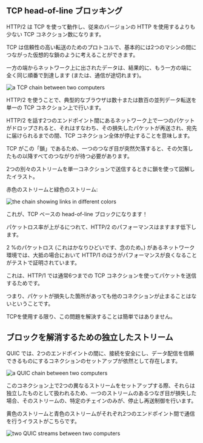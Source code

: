## TCP head-of-line ブロッキング

HTTP/2 は TCP を使って動作し、従来のバージョンの HTTP を使用するよりも少ない TCP コネクション数になります。

TCP は信頼性の高い転送のためのプロトコルで、基本的には2つのマシンの間につながった仮想的な鎖のように考えることができます。

一方の端からネットワーク上に出されたデータは、結果的に、もう一方の端に	全く同じ順番で到達します (または、通信が途切れます)。

![a TCP chain between two computers](../images/tcp-chain.png)

HTTP/2 を使うことで、典型的なブラウザは数十または数百の並列データ転送を単一の TCP コネクション上で行います。

HTTP/2 を話す2つのエンドポイント間にあるネットワーク上で一つのパケットがドロップされると、それはすなわち、その損失したパケットが再送され、宛先に届けられるまでの間、TCP コネクション全体が停止することを意味します。

TCP がこの「鎖」であるため、一つのつなぎ目が突然欠落すると、その欠落したもの以降すべてのつながりが待つ必要があります。

2つの別々のストリームを単一コネクションで送信するときに鎖を使って図解したイラスト。

赤色のストリームと緑色のストリーム:

![the chain showing links in different colors](../images/tcp-chain-streams.png)


これが、TCP ベースの head-of-line ブロックになります！

パケットロス率が上がるにつれて、HTTP/2 のパフォーマンスはますます低下します。

2 %のパケットロス (これはかなりひどいです、念のため。) があるネットワーク環境では、大抵の場合において HTTP/1 のほうがパフォーマンスが良くなることがテストで証明されています。

これは、HTTP/1 では通常6つまでの TCP コネクションを使ってパケットを送信するためです。

つまり、パケットが損失した箇所があっても他のコネクションが止まることはないということです。

TCPを使用する限り、この問題を解決することは簡単ではありません。

## ブロックを解消するための独立したストリーム

QUIC では、2つのエンドポイントの間に、接続を安全にし、データ配信を信頼できるものにするコネクションのセットアップが依然として存在します。

![a QUIC chain between two computers](../images/tcp-chain.png)

このコネクション上で2つの異なるストリームをセットアップする際、それらは独立したものとして扱われるため、一つのストリームのあるつなぎ目が損失した場合、そのストリームの、特定のチェインのみが、停止し再送制御を行います。

黄色のストリームと青色のストリームがそれぞれ2つのエンドポイント間で通信を行うイラストがこちらです。

![two QUIC streams between two computers](../images/quic-chain-streams.png)
